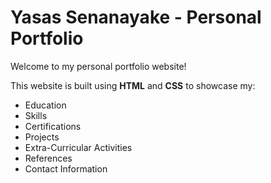 # Yasas Senanayake - Personal Portfolio

Welcome to my personal portfolio website!

This website is built using **HTML** and **CSS** to showcase my:
- Education
- Skills
- Certifications
- Projects
- Extra-Curricular Activities
- References
- Contact Information


